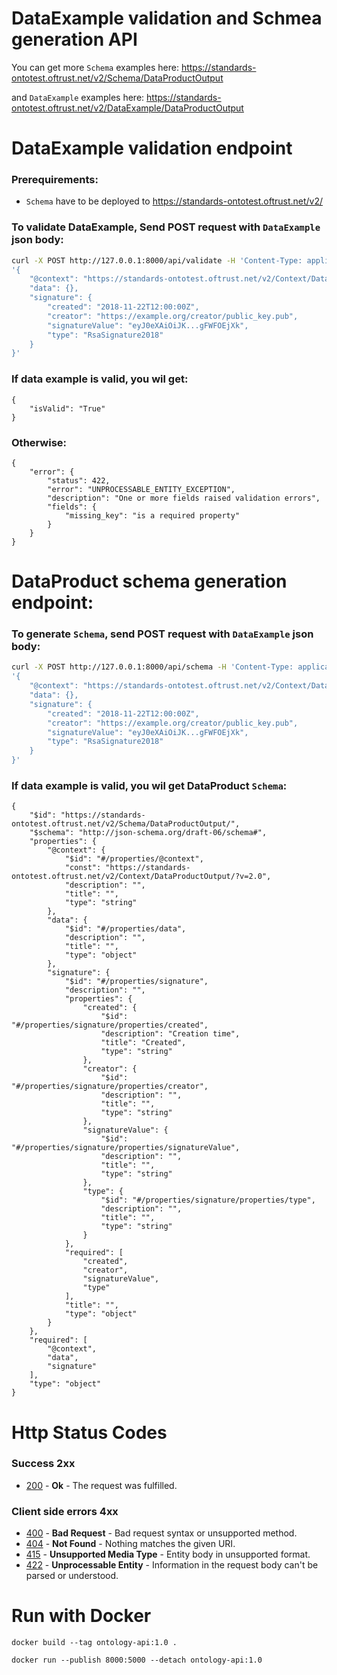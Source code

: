 # DataExample validation and Schmea generation API

You can get more `Schema` examples here:
https://standards-ontotest.oftrust.net/v2/Schema/DataProductOutput

and `DataExample` examples here: 
https://standards-ontotest.oftrust.net/v2/DataExample/DataProductOutput


# DataExample validation endpoint
### Prerequirements:
* `Schema` have to be deployed to https://standards-ontotest.oftrust.net/v2/

### To validate DataExample, Send POST request with `DataExample` json body:
```bash
curl -X POST http://127.0.0.1:8000/api/validate -H 'Content-Type: application/json' -d 
'{
	"@context": "https://standards-ontotest.oftrust.net/v2/Context/DataProductOutput/",
	"data": {},
	"signature": {
		"created": "2018-11-22T12:00:00Z",
		"creator": "https://example.org/creator/public_key.pub",
		"signatureValue": "eyJ0eXAiOiJK...gFWFOEjXk",
		"type": "RsaSignature2018"
	}
}'
```
### If data example is valid, you wil get:
```
{
    "isValid": "True"
}
```
### Otherwise:
```
{
    "error": {
        "status": 422,
        "error": "UNPROCESSABLE_ENTITY_EXCEPTION",
        "description": "One or more fields raised validation errors",
        "fields": {
            "missing_key": "is a required property"
        }
    }
}
```
# DataProduct schema generation endpoint:
### To generate `Schema`, send POST request with `DataExample` json body:
```bash
curl -X POST http://127.0.0.1:8000/api/schema -H 'Content-Type: application/json' -d 
'{
	"@context": "https://standards-ontotest.oftrust.net/v2/Context/DataProductOutput/",
	"data": {},
	"signature": {
		"created": "2018-11-22T12:00:00Z",
		"creator": "https://example.org/creator/public_key.pub",
		"signatureValue": "eyJ0eXAiOiJK...gFWFOEjXk",
		"type": "RsaSignature2018"
	}
}'
```
### If data example is valid, you wil get DataProduct `Schema`:
```
{
    "$id": "https://standards-ontotest.oftrust.net/v2/Schema/DataProductOutput/",
    "$schema": "http://json-schema.org/draft-06/schema#",
    "properties": {
        "@context": {
            "$id": "#/properties/@context",
            "const": "https://standards-ontotest.oftrust.net/v2/Context/DataProductOutput/?v=2.0",
            "description": "",
            "title": "",
            "type": "string"
        },
        "data": {
            "$id": "#/properties/data",
            "description": "",
            "title": "",
            "type": "object"
        },
        "signature": {
            "$id": "#/properties/signature",
            "description": "",
            "properties": {
                "created": {
                    "$id": "#/properties/signature/properties/created",
                    "description": "Creation time",
                    "title": "Created",
                    "type": "string"
                },
                "creator": {
                    "$id": "#/properties/signature/properties/creator",
                    "description": "",
                    "title": "",
                    "type": "string"
                },
                "signatureValue": {
                    "$id": "#/properties/signature/properties/signatureValue",
                    "description": "",
                    "title": "",
                    "type": "string"
                },
                "type": {
                    "$id": "#/properties/signature/properties/type",
                    "description": "",
                    "title": "",
                    "type": "string"
                }
            },
            "required": [
                "created",
                "creator",
                "signatureValue",
                "type"
            ],
            "title": "",
            "type": "object"
        }
    },
    "required": [
        "@context",
        "data",
        "signature"
    ],
    "type": "object"
}
```

# Http Status Codes
### Success 2xx
- [200](http://httpstatuses.com/200) - **Ok** - The request was fulfilled.
### Client side errors 4xx
- [400](http://httpstatuses.com/400) - **Bad Request** - Bad request syntax or unsupported method.
- [404](http://httpstatuses.com/404) - **Not Found** - Nothing matches the given URI.
- [415](http://httpstatuses.com/415) - **Unsupported Media Type** - Entity body in unsupported format.
- [422](http://httpstatuses.com/422) - **Unprocessable Entity** - Information in the request body can't be parsed or understood.

# Run with Docker
```
docker build --tag ontology-api:1.0 .

docker run --publish 8000:5000 --detach ontology-api:1.0
```
